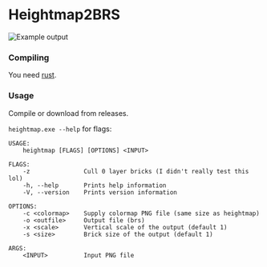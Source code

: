 # Heightmap2BRS

![Example output](https://i.imgur.com/QdPLN09.png)

### Compiling

You need [rust](https://www.rust-lang.org/).

### Usage

Compile or download from releases.

`heightmap.exe --help` for flags:

    USAGE:
        heightmap [FLAGS] [OPTIONS] <INPUT>

    FLAGS:
        -z               Cull 0 layer bricks (I didn't really test this lol)
        -h, --help       Prints help information
        -V, --version    Prints version information

    OPTIONS:
        -c <colormap>    Supply colormap PNG file (same size as heightmap)
        -o <outfile>     Output file (brs)
        -x <scale>       Vertical scale of the output (default 1)
        -s <size>        Brick size of the output (default 1)

    ARGS:
        <INPUT>          Input PNG file

